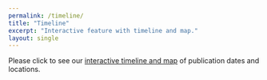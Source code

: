 ```yaml
---  
permalink: /timeline/  
title: "Timeline"  
excerpt: "Interactive feature with timeline and map."  
layout: single  
---  
```


Please click to see our [interactive timeline and map](http://timemapper.okfnlabs.org/anon/8nz7rf-early-american-serialized-novels-time-map) of publication dates and locations.  